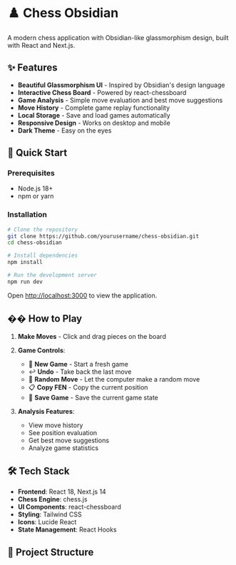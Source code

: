 # ♟️ Chess Obsidian

A modern chess application with Obsidian-like glassmorphism design, built with React and Next.js.

## ✨ Features

- **Beautiful Glassmorphism UI** - Inspired by Obsidian's design language
- **Interactive Chess Board** - Powered by react-chessboard
- **Game Analysis** - Simple move evaluation and best move suggestions
- **Move History** - Complete game replay functionality
- **Local Storage** - Save and load games automatically
- **Responsive Design** - Works on desktop and mobile
- **Dark Theme** - Easy on the eyes

## 🚀 Quick Start

### Prerequisites
- Node.js 18+ 
- npm or yarn

### Installation

```bash
# Clone the repository
git clone https://github.com/yourusername/chess-obsidian.git
cd chess-obsidian

# Install dependencies
npm install

# Run the development server
npm run dev
```

Open [http://localhost:3000](http://localhost:3000) to view the application.

## �� How to Play

1. **Make Moves** - Click and drag pieces on the board
2. **Game Controls**:
   - 🔄 **New Game** - Start a fresh game
   - ↩️ **Undo** - Take back the last move
   - 🎲 **Random Move** - Let the computer make a random move
   - 📋 **Copy FEN** - Copy the current position
   - 💾 **Save Game** - Save the current game state

3. **Analysis Features**:
   - View move history
   - See position evaluation
   - Get best move suggestions
   - Analyze game statistics

## 🛠️ Tech Stack

- **Frontend**: React 18, Next.js 14
- **Chess Engine**: chess.js
- **UI Components**: react-chessboard
- **Styling**: Tailwind CSS
- **Icons**: Lucide React
- **State Management**: React Hooks

## 📁 Project Structure
